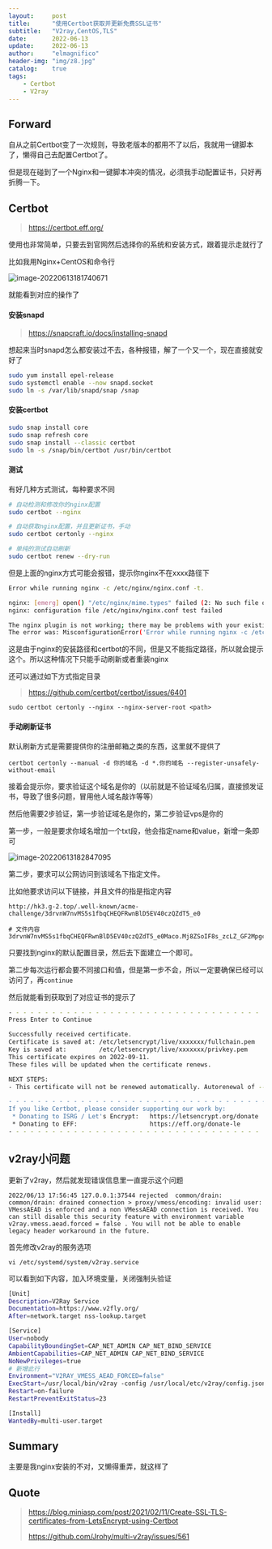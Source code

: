 ```yaml
---
layout:     post
title:      "使用Certbot获取并更新免费SSL证书"
subtitle:   "V2ray,CentOS,TLS"
date:       2022-06-13
update:     2022-06-13
author:     "elmagnifico"
header-img: "img/z8.jpg"
catalog:    true
tags:
    - Certbot
    - V2ray
---
```


## Forward

自从之前Certbot变了一次规则，导致老版本的都用不了以后，我就用一键脚本了，懒得自己去配置Certbot了。

但是现在碰到了一个Nginx和一键脚本冲突的情况，必须我手动配置证书，只好再折腾一下。



## Certbot

> https://certbot.eff.org/

使用也非常简单，只要去到官网然后选择你的系统和安装方式，跟着提示走就行了

比如我用Nginx+CentOS和命令行

![image-20220613181740671](http://img.elmagnifico.tech:9514/static/upload/elmagnifico/image-20220613181740671.png)

就能看到对应的操作了



#### 安装snapd

> https://snapcraft.io/docs/installing-snapd

想起来当时snapd怎么都安装过不去，各种报错，解了一个又一个，现在直接就安好了

```bash
sudo yum install epel-release
sudo systemctl enable --now snapd.socket
sudo ln -s /var/lib/snapd/snap /snap
```



#### 安装certbot

```bash
sudo snap install core
sudo snap refresh core
sudo snap install --classic certbot
sudo ln -s /snap/bin/certbot /usr/bin/certbot
```



#### 测试

有好几种方式测试，每种要求不同

```bash
# 自动检测和修改你的nginx配置
sudo certbot --nginx

# 自动获取nginx配置，并且更新证书，手动
sudo certbot certonly --nginx

# 单纯的测试自动刷新
sudo certbot renew --dry-run
```

但是上面的nginx方式可能会报错，提示你nginx不在xxxx路径下

```bash
Error while running nginx -c /etc/nginx/nginx.conf -t.

nginx: [emerg] open() "/etc/nginx/mime.types" failed (2: No such file or directory) in /etc/nginx/nginx.conf:23
nginx: configuration file /etc/nginx/nginx.conf test failed

The nginx plugin is not working; there may be problems with your existing configuration.
The error was: MisconfigurationError('Error while running nginx -c /etc/nginx/nginx.conf -t.\n\nnginx: [emerg] open() "/etc/nginx/mime.types" failed (2: No such file or directory) in /etc/nginx/nginx.conf:23\nnginx: configuration file /etc/nginx/nginx.conf test failed\n')
```

这是由于nginx的安装路径和certbot的不同，但是又不能指定路径，所以就会提示这个。所以这种情况下只能手动刷新或者重装nginx

还可以通过如下方式指定目录

> https://github.com/certbot/certbot/issues/6401

```
sudo certbot certonly --nginx --nginx-server-root <path>
```



#### 手动刷新证书

默认刷新方式是需要提供你的注册邮箱之类的东西，这里就不提供了

```
certbot certonly --manual -d 你的域名 -d *.你的域名 --register-unsafely-without-email
```

接着会提示你，要求验证这个域名是你的（以前就是不验证域名归属，直接颁发证书，导致了很多问题，冒用他人域名敲诈等等）

然后他需要2步验证，第一步验证域名是你的，第二步验证vps是你的

第一步，一般是要求你域名增加一个txt段，他会指定name和value，新增一条即可

![image-20220613182847095](http://img.elmagnifico.tech:9514/static/upload/elmagnifico/image-20220613182847095.png)



第二步，要求可以公网访问到该域名下指定文件。

比如他要求访问以下链接，并且文件的指是指定内容

```
http://hk3.g-2.top/.well-known/acme-challenge/3drvnW7nvMS5s1fbqCHEQFRwnBlD5EV40czQZdT5_e0

# 文件内容
3drvnW7nvMS5s1fbqCHEQFRwnBlD5EV40czQZdT5_e0Maco.Mj8ZSoIF8s_zcLZ_GF2MpgcwCm2i12wRXVStRwLp8Ww
```

只要找到nginx的默认配置目录，然后去下面建立一个即可。

第二步每次运行都会要不同接口和值，但是第一步不会，所以一定要确保已经可以访问了，再`continue`



然后就能看到获取到了对应证书的提示了

```bash
- - - - - - - - - - - - - - - - - - - - - - - - - - - - - - - - - - - - - - - -
Press Enter to Continue

Successfully received certificate.
Certificate is saved at: /etc/letsencrypt/live/xxxxxxx/fullchain.pem
Key is saved at:         /etc/letsencrypt/live/xxxxxxx/privkey.pem
This certificate expires on 2022-09-11.
These files will be updated when the certificate renews.

NEXT STEPS:
- This certificate will not be renewed automatically. Autorenewal of --manual certificates requires the use of an authentication hook script (--manual-auth-hook) but one was not provided. To renew this certificate, repeat this same certbot command before the certificate's expiry date.

- - - - - - - - - - - - - - - - - - - - - - - - - - - - - - - - - - - - - - - -
If you like Certbot, please consider supporting our work by:
 * Donating to ISRG / Let's Encrypt:   https://letsencrypt.org/donate
 * Donating to EFF:                    https://eff.org/donate-le
- - - - - - - - - - - - - - - - - - - - - - - - - - - - - - - - - - - - - - - -
```



## v2ray小问题

更新了v2ray，然后就发现错误信息里一直提示这个问题

```
2022/06/13 17:56:45 127.0.0.1:37544 rejected  common/drain: common/drain: drained connection > proxy/vmess/encoding: invalid user: VMessAEAD is enforced and a non VMessAEAD connection is received. You can still disable this security feature with environment variable v2ray.vmess.aead.forced = false . You will not be able to enable legacy header workaround in the future.

```

首先修改v2ray的服务选项

```
vi /etc/systemd/system/v2ray.service
```

可以看到如下内容，加入环境变量，关闭强制头验证

```bash
[Unit]
Description=V2Ray Service
Documentation=https://www.v2fly.org/
After=network.target nss-lookup.target

[Service]
User=nobody
CapabilityBoundingSet=CAP_NET_ADMIN CAP_NET_BIND_SERVICE
AmbientCapabilities=CAP_NET_ADMIN CAP_NET_BIND_SERVICE
NoNewPrivileges=true
# 新增此行
Environment="V2RAY_VMESS_AEAD_FORCED=false"
ExecStart=/usr/local/bin/v2ray -config /usr/local/etc/v2ray/config.json
Restart=on-failure
RestartPreventExitStatus=23

[Install]
WantedBy=multi-user.target

```



## Summary

主要是我nginx安装的不对，又懒得重弄，就这样了



## Quote

> https://blog.miniasp.com/post/2021/02/11/Create-SSL-TLS-certificates-from-LetsEncrypt-using-Certbot
>
> https://github.com/Jrohy/multi-v2ray/issues/561

